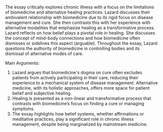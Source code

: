 The essay critically explores chronic illness with a focus on the limitations of biomedicine and alternative healing practices. Lazard discusses their ambivalent relationship with biomedicine due to its rigid focus on disease management and cure. She then contrasts this with her experience with alternative modalities that emphasize healing as a transformative process. Lazard reflects on how belief plays a pivotal role in healing. She discusses the concept of mind-body connections and how biomedicine often dismisses or sidelines this aspect (arguable). Throughout the essay, Lazard questions the authority of biomedicine in controlling bodies and its dismissal of alternative modes of care.

Main Arguments:
1. Lazard argues that biomedicine's dogma on cure often excludes patients from actively participating in their care, reducing their experience to a mechanical system of disease management. Alternative medicine, with its holistic approaches, offers more space for patient belief and subjective healing.
2. Healing is presented as a non-linear and transformative process that contrasts with biomedicine’s focus on finding a cure or managing symptoms.
3. The essay highlights how belief systems, whether affirmations or meditative practices, play a significant role in chronic illness management, despite being marginalized by mainstream medicine.